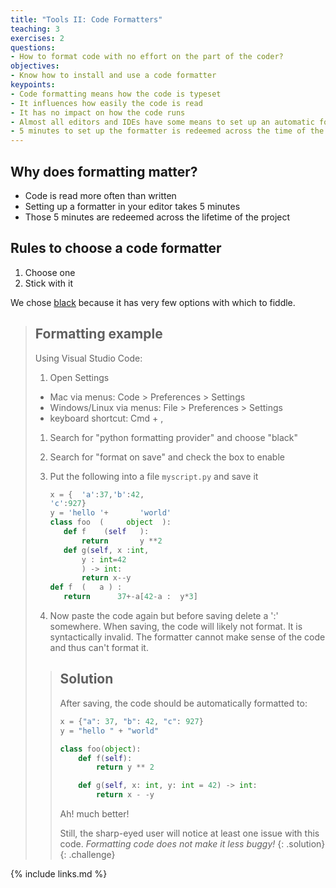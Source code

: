 ```yaml
---
title: "Tools II: Code Formatters"
teaching: 3
exercises: 2
questions:
- How to format code with no effort on the part of the coder?
objectives:
- Know how to install and use a code formatter
keypoints:
- Code formatting means how the code is typeset
- It influences how easily the code is read
- It has no impact on how the code runs
- Almost all editors and IDEs have some means to set up an automatic formatter
- 5 minutes to set up the formatter is redeemed across the time of the project i.e. the cost is close to nothing
---
```


## Why does formatting matter?

* Code is read more often than written
* Setting up a formatter in your editor takes 5 minutes
* Those 5 minutes are redeemed across the lifetime of the project

## Rules to choose a code formatter

1. Choose one
1. Stick with it

We chose [black](https://pypi.org/project/black/) because it has very few
options with which to fiddle.

>## Formatting example
>
> Using Visual Studio Code:
>
> 1. Open Settings
>   - Mac via menus: Code > Preferences > Settings
>   - Windows/Linux via menus: File > Preferences > Settings
>   - keyboard shortcut: Cmd + ,
> 1. Search for "python formatting provider" and choose "black"
> 1. Search for "format on save" and check the box to enable
> 1. Put the following into a file `myscript.py` and save it
>
>    ```python
>    x = {  'a':37,'b':42,
>    'c':927}
>    y = 'hello '+       'world'
>    class foo  (     object  ):
>       def f    (self   ):
>           return       y **2
>       def g(self, x :int,
>           y : int=42
>           ) -> int:
>           return x--y
>    def f  (   a ) :
>       return      37+-a[42-a :  y*3]
>    ```
>
> 1. Now paste the code again but before saving delete a ':' somewhere. When
>    saving, the code will likely not format. It is syntactically invalid.
>    The formatter cannot make sense of the code and thus can't format it.
>
> >## Solution
> >
> > After saving, the code should be automatically formatted to:
> >
> > ```python
> > x = {"a": 37, "b": 42, "c": 927}
> > y = "hello " + "world"
> >
> > class foo(object):
> >     def f(self):
> >         return y ** 2
> >
> >     def g(self, x: int, y: int = 42) -> int:
> >         return x - -y
> > ```
> >
> > Ah! much better!
> >
> > Still, the sharp-eyed user will notice at least one issue with this code.
> > *Formatting code does not make it less buggy!*
> {: .solution}
{: .challenge}

{% include links.md %}
